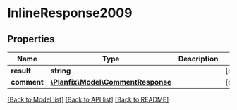# InlineResponse2009

## Properties
Name | Type | Description | Notes
------------ | ------------- | ------------- | -------------
**result** | **string** |  | [optional] 
**comment** | [**\Planfix\Model\CommentResponse**](CommentResponse.md) |  | [optional] 

[[Back to Model list]](../../README.md#documentation-for-models) [[Back to API list]](../../README.md#documentation-for-api-endpoints) [[Back to README]](../../README.md)

